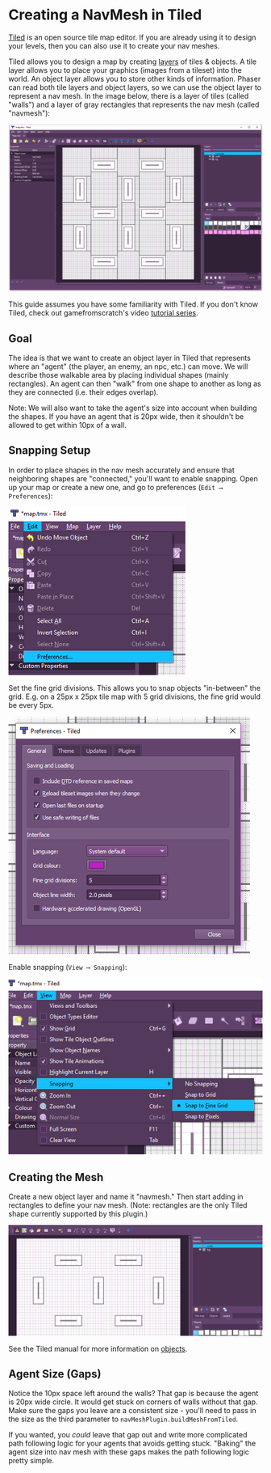 # Creating a NavMesh in Tiled

[Tiled](http://www.mapeditor.org/) is an open source tile map editor. If you are already using it to design your levels, then you can also use it to create your nav meshes.

Tiled allows you to design a map by creating [layers](http://doc.mapeditor.org/manual/layers/) of tiles & objects. A tile layer allows you to place your graphics (images from a tileset) into the world. An object layer allows you to store other kinds of information. Phaser can read both tile layers and object layers, so we can use the object layer to represent a nav mesh. In the image below, there is a layer of tiles (called "walls") and a layer of gray rectangles that represents the nav mesh (called "navmesh"):

<img src="./doc-source/tiled-guide/tiled-final.png">

This guide assumes you have some familiarity with Tiled. If you don't know Tiled, check out gamefromscratch's video [tutorial series](http://www.gamefromscratch.com/post/2015/10/14/Tiled-Map-Editor-Tutorial-Series.aspx).

## Goal

The idea is that we want to create an object layer in Tiled that represents where an "agent" (the player, an enemy, an npc, etc.) can move. We will describe those walkable area by placing individual shapes (mainly rectangles). An agent can then "walk" from one shape to another as long as they are connected (i.e. their edges overlap).

Note: We will also want to take the agent's size into account when building the shapes. If you have an agent that is 20px wide, then it shouldn't be allowed to get within 10px of a wall.

## Snapping Setup

In order to place shapes in the nav mesh accurately and ensure that neighboring shapes are "connected," you'll want to enable snapping. Open up your map or create a new one, and go to preferences (`Edit ⟶ Preferences`):

<img src="./doc-source/tiled-guide/tiled-preferences.png">

Set the fine grid divisions. This allows you to snap objects "in-between" the grid. E.g. on a 25px x 25px tile map with 5 grid divisions, the fine grid would be every 5px.

<img src="./doc-source/tiled-guide/tiled-preferences-2.png">

Enable snapping (`View ⟶ Snapping`):

<img src="./doc-source/tiled-guide/tiled-snapping.png">

## Creating the Mesh

Create a new object layer and name it "navmesh." Then start adding in rectangles to define your nav mesh. (Note: rectangles are the only Tiled shape currently supported by this plugin.)

<img src="./doc-source/tiled-guide/tiled-navmesh-layer.gif">

See the Tiled manual for more information on [objects](http://doc.mapeditor.org/manual/objects/#working-with-objects).

## Agent Size (Gaps)

Notice the 10px space left around the walls? That gap is because the agent is 20px wide circle. It would get stuck on corners of walls without that gap. Make sure the gaps you leave are a consistent size - you'll need to pass in the size as the third parameter to `navMeshPlugin.buildMeshFromTiled`.

If you wanted, you _could_ leave that gap out and write more complicated path following logic for your agents that avoids getting stuck. "Baking" the agent size into nav mesh with these gaps makes the path following logic pretty simple.